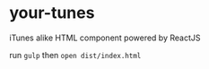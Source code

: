 # your-tunes
iTunes alike HTML component powered by ReactJS

run `gulp` then `open dist/index.html`
